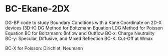 # BC-Ekane-2DX
DG-BP code to study Boundary Conditions with a Kane Coordinate on 2D-X devices (3D-K)
DG Method for Boltzmann Equation
LDG Method for Poisson Equation
BC for Boltzmann: (Inflow and Outflow 
BC-x: Charge Neutrality
BC-y: Specular, Diffusive, and Mixed Reflection
BC-K: Cut-Off at Wmax

BC-X for Poisson: Dirichlet, Neumann
